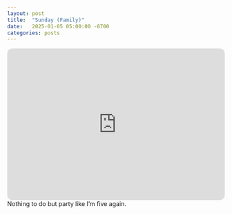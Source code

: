 ```yaml
---
layout: post
title:  "Sunday (Family)"
date:   2025-01-05 05:00:00 -0700
categories: posts
---
```

<iframe style="border-radius:12px" src="https://open.spotify.com/embed/playlist/5FvAudUXwR2FaZJ6iGo4wP?utm_source=generator" width="100%" height="352" frameBorder="0" allowfullscreen="" allow="autoplay; clipboard-write; encrypted-media; fullscreen; picture-in-picture" loading="lazy"></iframe>
Nothing to do but party like I’m five again.

